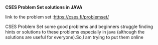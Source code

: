 **CSES Problem Set solutions in JAVA**

link to the problem set :https://cses.fi/problemset/  

CSES Problem Set some good problems and beginners struggle finding hints or solutions to these problems especially in java (although the solutions are useful for everyone).So,I am trying to put them online  
